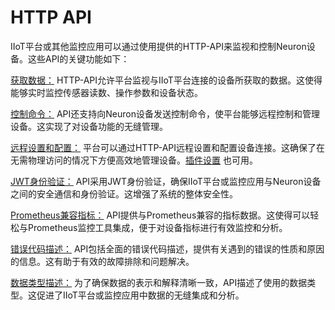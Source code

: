 # HTTP API

IIoT平台或其他监控应用可以通过使用提供的HTTP-API来监视和控制Neuron设备。这些API的关键功能如下：

[获取数据：](./rw.md) HTTP-API允许平台监视与IIoT平台连接的设备所获取的数据。这使得能够实时监控传感器读数、操作参数和设备状态。

[控制命令：](./rw.md) API还支持向Neuron设备发送控制命令，使平台能够远程控制和管理设备。这实现了对设备功能的无缝管理。

[远程设置和配置：](./configuration.md) 平台可以通过HTTP-API远程设置和配置设备连接。这确保了在无需物理访问的情况下方便高效地管理设备。[插件设置](./plugin-setting.md) 也可用。

[JWT身份验证：](./jwt.md) API采用JWT身份验证，确保IIoT平台或监控应用与Neuron设备之间的安全通信和身份验证。这增强了系统的整体安全性。

[Prometheus兼容指标：](./metrics.md) API提供与Prometheus兼容的指标数据。这使得可以轻松与Prometheus监控工具集成，便于对设备指标进行有效监控和分析。

[错误代码描述：](./data-type.md) API包括全面的错误代码描述，提供有关遇到的错误的性质和原因的信息。这有助于有效的故障排除和问题解决。

[数据类型描述：](./error-code.md) 为了确保数据的表示和解释清晰一致，API描述了使用的数据类型。这促进了IIoT平台或监控应用中数据的无缝集成和分析。

